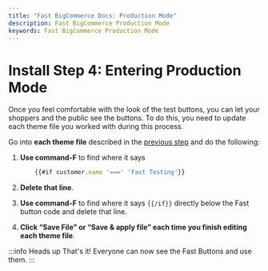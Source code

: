 ```yaml
---
title: "Fast BigCommerce Docs: Production Mode"
description: Fast BigCommerce Production Mode
keywords: Fast BigCommerce Production Mode
---
```


# Install Step 4: Entering Production Mode

Once you feel comfortable with the look of the test buttons, you can let your shoppers and the public see the buttons. To do this, you need to update each theme file you worked with during this process.

Go into **each theme file** described in the [previous step](/developer-portal/for-developers/bigcommerce/install/steps/) and do the following:

1. **Use command-F** to find where it says

   ```javascript
       {{#if customer.name '===' 'Fast Testing'}}
   ```

2. **Delete that line**.
3. **Use command-F** to find where it says `{{/if}}` directly below the Fast button code and delete that line.
4. **Click “Save File” or “Save & apply file” each time you finish editing each theme file**.

:::info Heads up
That's it! Everyone can now see the Fast Buttons and use them.
:::
